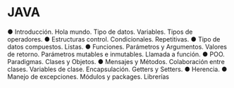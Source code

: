 # JAVA

● Introducción. Hola mundo. Tipo de datos. Variables. Tipos de operadores.
● Estructuras control. Condicionales. Repetitivas.
● Tipo de datos compuestos. Listas. 
● Funciones. Parámetros y Argumentos. Valores de retorno. Parámetros mutables e inmutables. Llamada a función.
● POO. Paradigmas. Clases y Objetos.
● Mensajes y Métodos. Colaboración entre clases. Variables de clase. Encapsulación. Getters y Setters.
● Herencia. 
● Manejo de excepciones. Módulos y packages. Librerías

